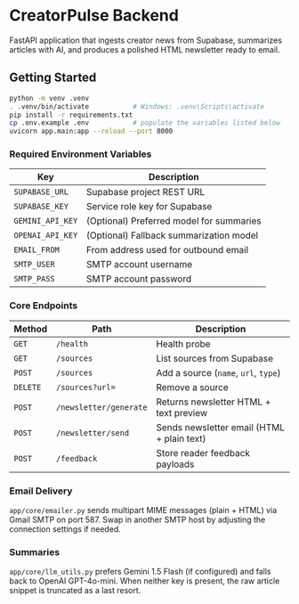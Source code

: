 # CreatorPulse Backend

FastAPI application that ingests creator news from Supabase, summarizes articles with AI, and produces a polished HTML newsletter ready to email.

## Getting Started
```bash
python -m venv .venv
. .venv/bin/activate           # Windows: .venv\Scripts\activate
pip install -r requirements.txt
cp .env.example .env           # populate the variables listed below
uvicorn app.main:app --reload --port 8000
```

### Required Environment Variables
| Key | Description |
| --- | --- |
| `SUPABASE_URL` | Supabase project REST URL |
| `SUPABASE_KEY` | Service role key for Supabase |
| `GEMINI_API_KEY` | (Optional) Preferred model for summaries |
| `OPENAI_API_KEY` | (Optional) Fallback summarization model |
| `EMAIL_FROM` | From address used for outbound email |
| `SMTP_USER` | SMTP account username |
| `SMTP_PASS` | SMTP account password |

### Core Endpoints
| Method | Path | Description |
| --- | --- | --- |
| `GET` | `/health` | Health probe |
| `GET` | `/sources` | List sources from Supabase |
| `POST` | `/sources` | Add a source (`name`, `url`, `type`) |
| `DELETE` | `/sources?url=` | Remove a source |
| `POST` | `/newsletter/generate` | Returns newsletter HTML + text preview |
| `POST` | `/newsletter/send` | Sends newsletter email (HTML + plain text) |
| `POST` | `/feedback` | Store reader feedback payloads |

### Email Delivery
`app/core/emailer.py` sends multipart MIME messages (plain + HTML) via Gmail SMTP on port 587. Swap in another SMTP host by adjusting the connection settings if needed.

### Summaries
`app/core/llm_utils.py` prefers Gemini 1.5 Flash (if configured) and falls back to OpenAI GPT-4o-mini. When neither key is present, the raw article snippet is truncated as a last resort.
